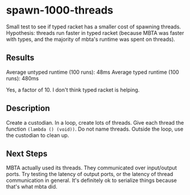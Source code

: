spawn-1000-threads
==================

Small test to see if typed racket has a smaller cost of spawning threads.
Hypothesis: threads run faster in typed racket (because MBTA was faster with
types, and the majority of mbta's runtime was spent on threads).

Results
-------
Average untyped runtime (100 runs): 48ms
Average typed   runtime (100 runs): 480ms

Yes, a factor of 10.
I don't think typed racket is helping.

Description
-----------
Create a custodian.
In a loop, create lots of threads.
Give each thread the function `(lambda () (void))`.
Do not name threads.
Outside the loop, use the custodian to clean up.

Next Steps
----------
MBTA actually used its threads.
They communicated over input/output ports.
Try testing the latency of output ports, or the latency of thread communication in general.
It's definitely ok to serialize things because that's what mbta did.
